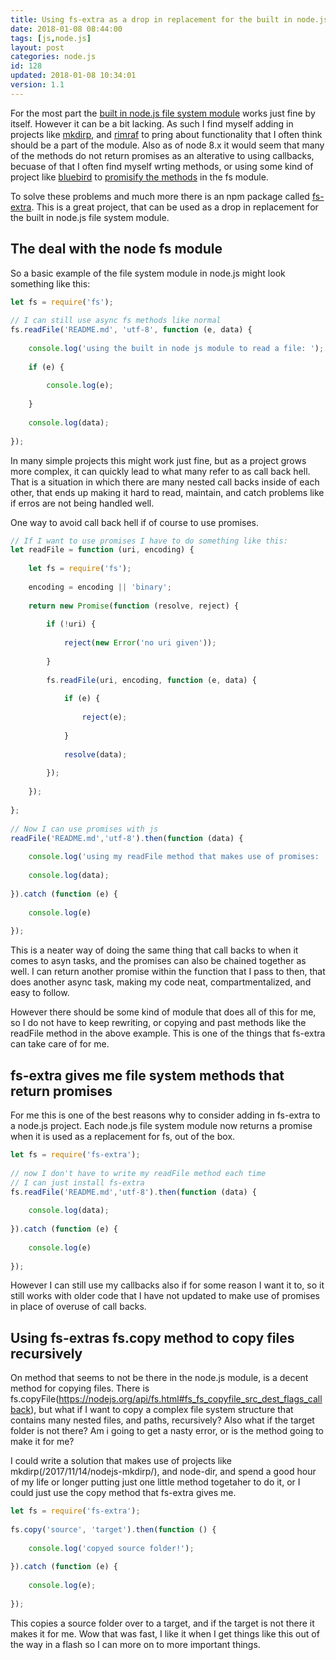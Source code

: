 ```yaml
---
title: Using fs-extra as a drop in replacement for the built in node.js file system module
date: 2018-01-08 08:44:00
tags: [js,node.js]
layout: post
categories: node.js
id: 128
updated: 2018-01-08 10:34:01
version: 1.1
---
```


For the most part the [built in node.js file system module](https://nodejs.org/api/fs.html) works just fine by itself. However it can be a bit lacking. As such I find myself adding in projects like [mkdirp](/2017/11/14/nodejs-mkdirp/), and [rimraf](/2017/05/14/nodejs-rimraf/) to pring about functionality that I often think should be a part of the module. Also as of node 8.x it would seem that many of the methods do not return promises as an alterative to using callbacks, becuase of that I often find myself wrting methods, or using some kind of project like [bluebird](/2017/12/02/nodejs-bluebird/) to [promisify the methods](http://bluebirdjs.com/docs/api/promise.promisify.html) in the fs module.

<!-- more -->


To solve these problems and much more there is an npm package called [fs-extra](https://www.npmjs.com/package/fs-extra). This is a great project, that can be used as a drop in replacement for the built in node.js file system module.


## The deal with the node fs module

So a basic example of the file system module in node.js might look something like this:

```js
let fs = require('fs');
 
// I can still use async fs methods like normal
fs.readFile('README.md', 'utf-8', function (e, data) {
 
    console.log('using the built in node js module to read a file: ');
 
    if (e) {
 
        console.log(e);
 
    }
 
    console.log(data);
 
});
```

In many simple projects this might work just fine, but as a project grows more complex, it can quickly lead to what many refer to as call back hell. That is a situation in which there are many nested call backs inside of each other, that ends up making it hard to read, maintain, and catch problems like if erros are not being handled well.

One way to avoid call back hell if of course to use promises.

```js
// If I want to use promises I have to do something like this:
let readFile = function (uri, encoding) {
 
    let fs = require('fs');
 
    encoding = encoding || 'binary';
 
    return new Promise(function (resolve, reject) {
 
        if (!uri) {
 
            reject(new Error('no uri given'));
 
        }
 
        fs.readFile(uri, encoding, function (e, data) {
 
            if (e) {
 
                reject(e);
 
            }
 
            resolve(data);
 
        });
 
    });
 
};
 
// Now I can use promises with js
readFile('README.md','utf-8').then(function (data) {
 
    console.log('using my readFile method that makes use of promises: ');
 
    console.log(data);
 
}).catch (function (e) {
 
    console.log(e)
 
});
```

This is a neater way of doing the same thing that call backs to when it comes to asyn tasks, and the promises can also be chained together as well. I can return another promise within the function that I pass to then, that does another async task, making my code neat, compartmentalized, and easy to follow.

However there should be some kind of module that does all of this for me, so I do not have to keep rewriting, or copying and past methods like the readFile method in the above example. This is one of the things that fs-extra can take care of for me.

## fs-extra gives me file system methods that return promises

For me this is one of the best reasons why to consider adding in fs-extra to a node.js project. Each node.js file system module now returns a promise when it is used as a replacement for fs, out of the box.

```js
let fs = require('fs-extra');
 
// now I don't have to write my readFile method each time
// I can just install fs-extra
fs.readFile('README.md','utf-8').then(function (data) {
 
    console.log(data);
 
}).catch (function (e) {
 
    console.log(e)
 
});
```

However I can still use my callbacks also if for some reason I want it to, so it still works with older code that I have not updated to make use of promises in place of overuse of call backs.

## Using fs-extras fs.copy method to copy files recursively

On method that seems to not be there in the node.js module, is a decent method for copying files. There is fs.copyFile(https://nodejs.org/api/fs.html#fs_fs_copyfile_src_dest_flags_callback), but what if I want to copy a complex file system structure that contains many nested files, and paths, recursively? Also what if the target folder is not there? Am i going to get a nasty error, or is the method going to make it for me?

I could write a solution that makes use of projects like mkdirp(/2017/11/14/nodejs-mkdirp/), and node-dir, and spend a good hour of my life or longer putting just one little method togetaher to do it, or I could just use the copy method that fs-extra gives me.

```js
let fs = require('fs-extra');
 
fs.copy('source', 'target').then(function () {
 
    console.log('copyed source folder!');
 
}).catch (function (e) {
 
    console.log(e);
 
});
```

This copies a source folder over to a target, and if the target is not there it makes it for me. Wow that was fast, I like it when I get things like this out of the way in a flash so I can more on to more important things.